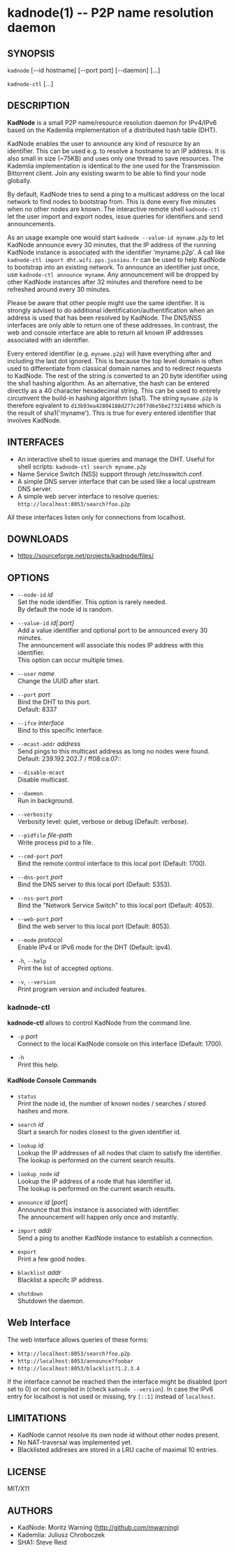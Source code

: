 kadnode(1) -- P2P name resolution daemon
=======================================

## SYNOPSIS

`kadnode`  [--id hostname] [--port port] [--daemon] [...]

`kadnode-ctl`  [...]

## DESCRIPTION

**KadNode** is a small P2P name/resource resolution daemon for IPv4/IPv6 based on the Kademlia
implementation of a distributed hash table (DHT).

KadNode enables the user to announce any kind of resource by an identifier.
This can be used e.g. to resolve a hostname to an IP address.
It is also small in size (~75KB) and uses only one thread to save resources.
The Kademlia implementation is identical to the one used for the Transmission Bittorrent client.
Join any existing swarm to be able to find your node globally.

By default, KadNode tries to send a ping to a multicast address on the local network
to find nodes to bootstrap from. This is done every five minutes when no other nodes are known.
The interactive remote shell `kadnode-ctl` let the user import and export nodes, issue queries for
identifiers and send announcements.

As an usage example one would start `kadnode --value-id myname.p2p` to let KadNode
announce every 30 minutes, that the IP address of the running KadNode instance
is associated with the identifier 'myname.p2p'.
A call like `kadnode-ctl import dht.wifi.pps.jussieu.fr` can be used to help KadNode to bootstrap
into an existing network.
To announce an identifier just once, use `kadnode-ctl announce myname`.
Any announcement will be dropped by other KadNode instances after 32 minutes and
therefore need to be refreshed around every 30 minutes.

Please be aware that other people might use the same identifier.
It is strongly advised to do additional identification/authentification
when an address is used that has been resolved by KadNode.
The DNS/NSS interfaces are only able to return one of these addresses.
In contrast, the web and console interface are able to return all known
IP addresses associated with an identifier.

Every entered identifier (e.g. `myname.p2p`) will have everything after and including the last dot ignored.
This is because the top level domain is often used to differentiate from classical domain names
and to redirect requests to KadNode.
The rest of the string is converted to an 20 byte identifier using the sha1 hashing algorithm.
As an alternative, the hash can be entered directly as a 40 character hexadecimal string.
This can be used to entirely circumvent the build-in hashing algorithm (sha1).
The string `myname.p2p` is therefore eqivalent to `d13b93ea42804188d277c20f7d6e5be2732148b8`
which is the result of sha1('myname'). This is true for every entered identifier that involves KadNode.

## INTERFACES

  * An interactive shell to issue queries and manage the DHT. Useful for shell scripts:
  `kadnode-ctl search myname.p2p`
  * Name Service Switch (NSS) support through /etc/nsswitch.conf.
  * A simple DNS server interface that can be used like a local upstream DNS server.
  * A simple web server interface to resolve queries: `http://localhost:8053/search?foo.p2p`

All these interfaces listen only for connections from localhost.

## DOWNLOADS

  * https://sourceforge.net/projects/kadnode/files/

## OPTIONS
  * `--node-id` *id*  
    Set the node identifier. This option is rarely needed.  
	By default the node id is random.

  * `--value-id` *id[:port]*  
    Add a value identifier and optional port to be announced every 30 minutes.  
    The announcement will associate this nodes IP address with this identifier.  
    This option can occur multiple times.

  * `--user` *name*  
    Change the UUID after start.

  * `--port` *port*  
    Bind the DHT to this port.  
    Default: 8337

  * `--ifce` *interface*  
    Bind to this specific interface.

  * `--mcast-addr` *address*  
    Send pings to this multicast address as long no nodes were found.  
    Default: 239.192.202.7 / ff08:ca:07::

  * `--disable-mcast`  
   Disable multicast.

  * `--daemon`  
    Run in background.

  * `--verbosity`  
    Verbosity level: quiet, verbose or debug (Default: verbose).

  * `--pidfile` *file-path*  
    Write process pid to a file.

  * `--cmd-port` *port*  
    Bind the remote control interface to this local port (Default: 1700).

  * `--dns-port` *port*  
    Bind the DNS server to this local port (Default: 5353).

  * `--nss-port` *port*  
    Bind the "Network Service Switch" to this local port (Default: 4053).

  * `--web-port` *port*  
    Bind the web server to this local port (Default: 8053).

  * `--mode` *protocol*  
    Enable IPv4 or IPv6 mode for the DHT (Default: ipv4).

  * `-h`, `--help`  
    Print the list of accepted options.

  * `-v`, `--version`  
    Print program version and included features.

### kadnode-ctl

**kadnode-ctl** allows to control KadNode from the command line.

  * `-p` *port*  
    Connect to the local KadNode console on this interface (Default: 1700).

  * `-h`  
    Print this help.

#### KadNode Console Commands

  * `status`  
    Print the node id, the number of known nodes / searches / stored hashes and more.

  * `search` *id*  
    Start a search for nodes closest to the given identifier id.

  * `lookup` *id*  
    Lookup the IP addresses of all nodes that claim to satisfy the identifier.  
	The lookup is performed on the current search results.

  * `lookup_node` *id*  
    Lookup the IP address of a node that has identifier id.  
	The lookup is performed on the current search results.

  * `announce` *id* [*port*]  
    Announce that this instance is associated with identifier.  
    The announcement will happen only once and instantly.

  * `import` *addr*  
    Send a ping to another KadNode instance to establish a connection.

  * `export`  
    Print a few good nodes.

  * `blacklist` *addr*  
    Blacklist a specifc IP address.

  * `shutdown`  
    Shutdown the daemon.

## Web Interface

The web interface allows queries of these forms:

  * `http://localhost:8053/search?foo.p2p`
  * `http://localhost:8053/announce?foobar`
  * `http://localhost:8053/blacklist?1.2.3.4`

If the interface cannot be reached then the interface might be disabled (port set to 0)
or not compiled in (check `kadnode --version`).
In case the IPv6 entry for localhost is not used or missing, try `[::1]` instead of `localhost`.

## LIMITATIONS

  * KadNode cannot resolve its own node id without other nodes present.
  * No NAT-traversal was implemented yet.
  * Blacklisted addreses are stored in a LRU cache of maximal 10 entries.

## LICENSE

  MIT/X11

## AUTHORS

  * KadNode: Moritz Warning (http://github.com/mwarning)
  * Kademlia: Juliusz Chroboczek
  * SHA1: Steve Reid
